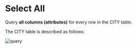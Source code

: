 # Select All

Query **all columns (attributes)** for every row in the CITY table.

The CITY table is described as follows:

![query](https://s3.amazonaws.com/hr-challenge-images/8137/1449729804-f21d187d0f-CITY.jpg)
